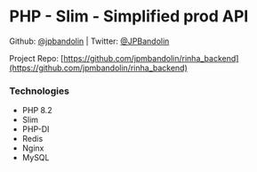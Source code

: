 # PHP - Slim - Simplified prod API

Github: [@jpbandolin](https://github.com/jpmbandolin) | Twitter: [@JPBandolin](https://twitter.com/JPBandolin)

Project Repo: [https://github.com/jpmbandolin/rinha_backend](https://github.com/jpmbandolin/rinha_backend)

### Technologies
 - PHP 8.2
 - Slim
 - PHP-DI
 - Redis
 - Nginx
 - MySQL
